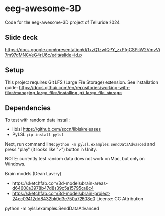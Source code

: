 # eeg-awesome-3D
Code for the eeg-awesome-3D project of Telluride 2024

## Slide deck

https://docs.google.com/presentation/d/1xzQ1zwIQPY_zxPfgCSPdW2VmvVi7m97dMNGVeG4rU6c/edit#slide=id.p

## Setup
This project requires Git LFS (Large File Storage) extension. See installation guide: https://docs.github.com/en/repositories/working-with-files/managing-large-files/installing-git-large-file-storage


## Dependencies

To test with random data install:
* liblsl https://github.com/sccn/liblsl/releases
* PyLSL ```pip install pylsl``` 

Next, run command line: ```python -m pylsl.examples.SendDataAdvanced``` and press "play" (it looks like ">") button in Unity.

NOTE: currently test random data does not work on Mac, but only on Windows.




Brain models (Dean Lavery)
* https://sketchfab.com/3d-models/brain-areas-d64608a3978b47d8a39c5a15795ca8c4
* https://sketchfab.com/3d-models/brain-project-24ec03412dd8432bb0d3e750a72608e0
License: CC Attribution


python -m pylsl.examples.SendDataAdvanced 